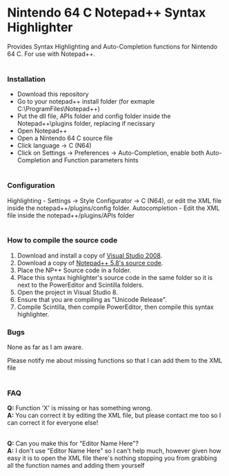 # Nintendo 64 C Notepad++ Syntax Highlighter
Provides Syntax Highlighting and Auto-Completion functions for Nintendo 64 C. For use with Notepad++.<br/><br/>

### Installation
* Download this repository
* Go to your notepad++ install folder (for exmaple C:\ProgramFiles\Notepad++\)
* Put the dll file, APIs folder and config folder inside the Notepad++\plugins folder, replacing if necissary
* Open Notepad++
* Open a Nintendo 64 C source file
* Click language -> C (N64)
* Click on Settings -> Preferences -> Auto-Completion, enable both Auto-Completion and Function parameters hints<br/><br/>

### Configuration
Highlighting - Settings -> Style Configurator -> C (N64), or edit the XML file inside the notepad++/plugins/config folder.
Autocompletion - Edit the XML file inside the notepad++/plugins/APIs folder<br/><br/>

### How to compile the source code
1. Download and install a copy of [Visual Studio 2008](https://www.microsoft.com/en-us/download/details.aspx?id=7873).
2. Download a copy of [Notepad++ 5.8's source code](https://notepad-plus-plus.org/download/v5.8.html).
3. Place the NP++ Source code in a folder. 
4. Place this syntax highlighter's source code in the same folder so it is next to the PowerEditor and Scintilla folders.
5. Open the project in Visual Studio 8.
6. Ensure that you are compiling as "Unicode Release".
7. Compile Scintilla, then compile PowerEditor, then compile this syntax highlighter.

### Bugs
None as far as I am aware.

Please notify me about missing functions so that I can add them to the XML file
<br/><br/>
### FAQ
**Q:** Function 'X' is missing or has something wrong.<br/>
**A:** You can correct it by editing the XML file, but please contact me too so I can correct it for everyone else!<br/><br/>

**Q:** Can you make this for "Editor Name Here"?<br/>
**A:** I don't use "Editor Name Here" so I can't help much, however given how easy it is to open the XML file there's nothing stopping you from grabbing all the function names and adding them yourself<br/><br/>
